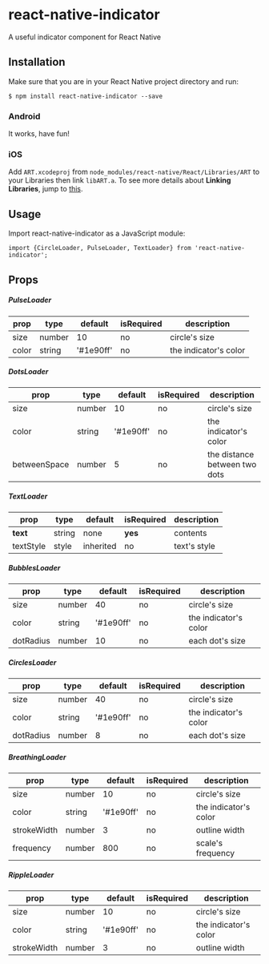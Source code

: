 # react-native-indicator

A useful indicator component for React Native

## Installation

Make sure that you are in your React Native project directory and run:
```
$ npm install react-native-indicator --save 
```

### Android

It works, have fun!

### iOS

Add ```ART.xcodeproj``` from ```node_modules/react-native/React/Libraries/ART``` to your Libraries then link ```libART.a```. To see more details about **Linking Libraries**, jump to [this](https://facebook.github.io/react-native/docs/linking-libraries-ios.html).

## Usage

Import react-native-indicator as a JavaScript module:
```
import {CircleLoader, PulseLoader, TextLoader} from 'react-native-indicator';
```

## Props

##### PulseLoader

| prop | type | default | isRequired | description |
| ---- | ---- | ---- | ---- | ---- |
| size | number | 10 | no | circle's size |
| color | string | '#1e90ff' | no | the indicator's color |


##### DotsLoader

| prop | type | default | isRequired | description |
| ---- | ---- | ---- | ---- | ---- |
| size | number | 10 | no | circle's size |
| color | string | '#1e90ff' | no | the indicator's color |
| betweenSpace | number | 5 | no | the distance between two dots |


##### TextLoader

| prop | type | default | isRequired | description |
| ---- | ---- | ---- | ---- | ---- |
| **text** | string | none | **yes** | contents |
| textStyle | style | inherited | no | text's style |


##### BubblesLoader

| prop | type | default | isRequired | description |
| ---- | ---- | ---- | ---- | ---- |
| size | number | 40 | no | circle's size |
| color | string | '#1e90ff' | no | the indicator's color |
| dotRadius | number | 10 | no | each dot's size |


##### CirclesLoader

| prop | type | default | isRequired | description |
| ---- | ---- | ---- | ---- | ---- |
| size | number | 40 | no | circle's size |
| color | string | '#1e90ff' | no | the indicator's color |
| dotRadius | number | 8 | no | each dot's size |


##### BreathingLoader

| prop | type | default | isRequired | description |
| ---- | ---- | ---- | ---- | ---- |
| size | number | 10 | no | circle's size |
| color | string | '#1e90ff' | no | the indicator's color |
| strokeWidth | number | 3 | no | outline width |
| frequency | number | 800 | no | scale's frequency |


##### RippleLoader

| prop | type | default | isRequired | description |
| ---- | ---- | ---- | ---- | ---- |
| size | number | 10 | no | circle's size |
| color | string | '#1e90ff' | no | the indicator's color |
| strokeWidth | number | 3 | no | outline width |


